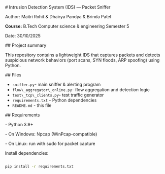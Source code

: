 \# Intrusion Detection System (IDS) — Packet Sniffer



Author: Maitri Rohit \& Dhairya Pandya \& Brinda Patel

**Course:** B.Tech Computer science \& engineering Semester 5

Date: 30/10/2025



\## Project summary

This repository contains a lightweight IDS that captures packets and detects suspicious network behaviors (port scans, SYN floods, ARP spoofing) using Python.



\## Files

* `sniffer.py`- main sniffer \& alerting program
* `flow\_aggregator\_online.py`- flow aggregation and detection logic
* `test\_tcp\_clients.py`- test traffic generator
* `requirements.txt` - Python dependencies
* `README.md` - this file





\## Requirements

\- Python 3.9+

\- On Windows: Npcap (WinPcap-compatible)

\- On Linux: run with sudo for packet capture



Install dependencies:

```bash

pip install -r requirements.txt



